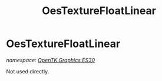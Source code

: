 ﻿---
title: OesTextureFloatLinear
---

# OesTextureFloatLinear
_namespace: [OpenTK.Graphics.ES30](N-OpenTK.Graphics.ES30.html)_

Not used directly.




